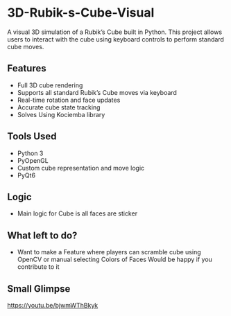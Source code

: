 # 3D-Rubik-s-Cube-Visual

A visual 3D simulation of a Rubik’s Cube built in Python. This project allows users to interact with the cube using keyboard controls to perform standard cube moves.

## Features

- Full 3D cube rendering
- Supports all standard Rubik’s Cube moves via keyboard
- Real-time rotation and face updates
- Accurate cube state tracking
- Solves Using Kociemba library

## Tools Used

- Python 3
- PyOpenGL
- Custom cube representation and move logic
- PyQt6
## Logic
- Main logic for Cube is all faces are sticker

## What left to do?
- Want to make a Feature where players can scramble cube using OpenCV or manual selecting Colors of Faces
Would be happy if you contribute to it

## Small Glimpse
https://youtu.be/bjwmWThBkyk
